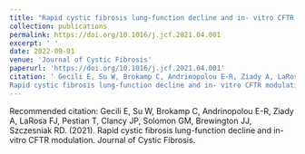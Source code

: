 ```yaml
---
title: "Rapid cystic fibrosis lung-function decline and in- vitro CFTR modulation"
collection: publications
permalink: https://doi.org/10.1016/j.jcf.2021.04.001
excerpt: ' '
date: 2022-09-01
venue: 'Journal of Cystic Fibrosis'
paperurl: 'https://doi.org/10.1016/j.jcf.2021.04.001'
citation: ' Gecili E, Su W, Brokamp C, Andrinopolou E-R, Ziady A, LaRosa FJ, Pestian T, Clancy JP, Solomon GM, Brewington JJ, Szczesniak RD. (2021). &quot;
Rapid cystic fibrosis lung-function decline and in- vitro CFTR modulation.&quot; <i> Journal of Cystic Fibrosis 1</i>Vol 191, 2022: 106687.'
---
```


Recommended citation: Gecili E, Su W, Brokamp C, Andrinopolou E-R, Ziady A, LaRosa FJ, Pestian T, Clancy JP, Solomon GM, Brewington JJ, Szczesniak RD. (2021). 
Rapid cystic fibrosis lung-function decline and in- vitro CFTR modulation. Journal of Cystic Fibrosis. 
